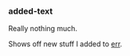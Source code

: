 ### added-text
Really nothing much.

Shows off new stuff I added to [err](https://github.com/hahahahaman/err).
